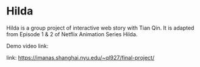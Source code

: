 # Hilda
Hilda is a group project of interactive web story with Tian Qin.
It is adapted from Episode 1 & 2 of Netflix Animation Series Hilda.

Demo video link:

link: https://imanas.shanghai.nyu.edu/~ql927/final-project/

